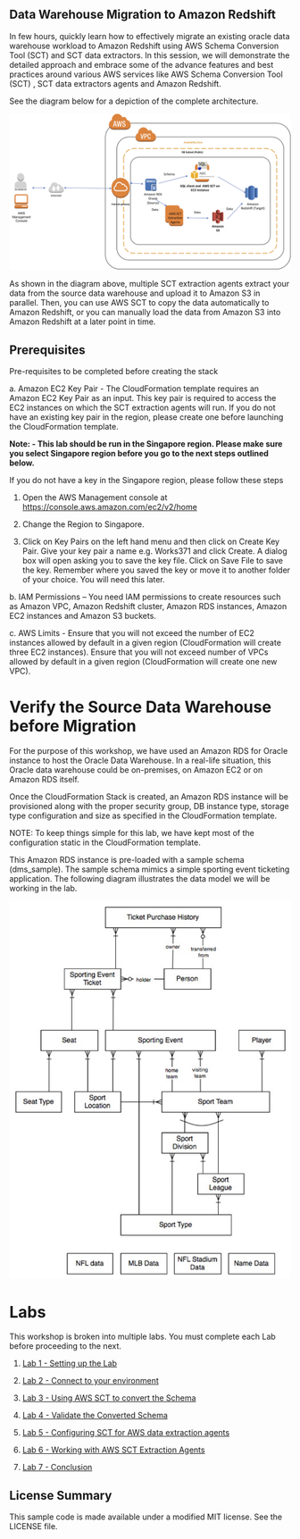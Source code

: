 ## Data Warehouse Migration to Amazon Redshift

In few hours, quickly learn how to effectively migrate an existing oracle data warehouse workload to Amazon Redshift using AWS Schema Conversion Tool (SCT) and SCT data extractors.   In this session, we will demonstrate the detailed  approach and embrace some of the advance features and best practices around various AWS services like AWS Schema Conversion Tool (SCT) ,  SCT data extractors agents  and Amazon Redshift.   

See the diagram below for a depiction of the complete architecture.

![Migration Workshop Architecture](img/lab-arch.jpg)

As shown in the diagram above, multiple SCT extraction agents extract your data from the source data warehouse and upload it to Amazon S3 in parallel. Then, you can use AWS SCT to copy the data automatically to Amazon Redshift, or you can manually load the data from Amazon S3 into Amazon Redshift at a later point in time.

## Prerequisites

Pre-requisites to be completed before creating the stack

a.	Amazon EC2 Key Pair - The CloudFormation template requires an Amazon EC2 Key Pair as an input. This key pair is required to access the EC2 instances on which the SCT extraction agents will run. If you do not have an existing key pair in the region, please create one before launching the CloudFormation template.

**Note: - This lab should be run in the Singapore region. Please make sure you select Singapore region before you go to the next steps outlined below.**

If you do not have a key in the Singapore region, please follow these steps

1. Open the AWS Management console at https://console.aws.amazon.com/ec2/v2/home

2. Change the Region to Singapore.

3. Click on Key Pairs on the left hand menu and then click on Create Key Pair.   Give your key pair a name e.g. Works371 and click Create. A dialog box will open asking you to save the key file. Click on Save File to save the key. Remember where you saved the key or move it to another folder of your choice. You will need this later.


b. IAM Permissions – You need IAM permissions to create resources such as Amazon VPC, Amazon Redshift cluster, Amazon RDS instances, Amazon EC2 instances and Amazon S3 buckets.

c.	AWS Limits - Ensure that you will not exceed the number of EC2 instances allowed by default in a given region (CloudFormation will create three EC2 instances). Ensure that you will not exceed number of VPCs allowed by default in a given region (CloudFormation will create one new VPC).

# Verify the Source Data Warehouse before Migration

For the purpose of this workshop, we have used an Amazon RDS for Oracle instance to host the Oracle Data Warehouse. In a real-life situation, this Oracle data warehouse could be on-premises, on Amazon EC2 or on Amazon RDS itself.

Once the CloudFormation Stack is created, an Amazon RDS instance will be provisioned along with the proper security group, DB instance type, storage type configuration and size as specified in the CloudFormation template.

NOTE: To keep things simple for this lab, we have kept most of the configuration static in the CloudFormation template.

This Amazon RDS instance is pre-loaded with a sample schema (dms_sample). The sample schema mimics a simple sporting event ticketing application. The following diagram illustrates the data model we will be working in the lab.

![CloudFormation](img/lab2-image1.png)

# Labs
This workshop is broken into multiple labs. You must complete each Lab before proceeding to the next.

1. [Lab 1 - Setting up the Lab](Lab-Part1.md)

2. [Lab 2 - Connect to your environment](Lab-Part2.md)

3. [Lab 3 - Using AWS SCT to convert the Schema](Lab-Part3.md)

4. [Lab 4 - Validate the Converted Schema](Lab-Part4.md)

5. [Lab 5 - Configuring SCT for AWS data extraction agents](Lab-Part5.md)

6. [Lab 6 - Working with AWS SCT Extraction Agents](Lab-Part6.md)

7. [Lab 7 - Conclusion](Lab-Part7.md)


## License Summary

This sample code is made available under a modified MIT license. See the LICENSE file.
